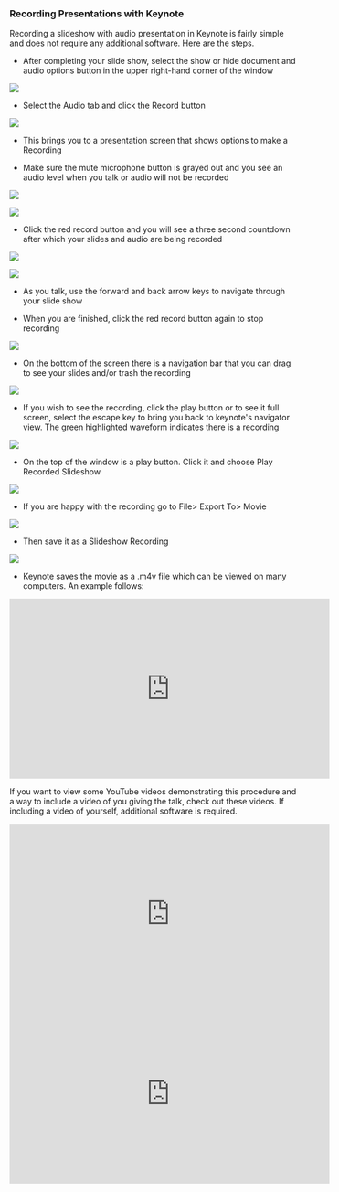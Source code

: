 
 ### Recording Presentations with Keynote


 Recording a slideshow with audio presentation in Keynote is fairly simple and does not require any additional software. Here are the steps.

 - After completing your slide show, select the show or hide document and audio options button in the upper right-hand corner of the window

 ![](https://files.slack.com/files-pri/T0HTW3H0V-F01EEF86KU7/document_audiotab.png?pub_secret=d0576b2cb2)

 - Select the Audio tab and click the Record button

 ![](https://files.slack.com/files-pri/T0HTW3H0V-F01ENESRH8E/recordbutton.png?pub_secret=d22774524d)

 - This brings you to a presentation screen that shows options to make a Recording

 - Make sure the mute microphone button is grayed out and you see an audio level when you talk or audio will not be recorded

 ![](https://files.slack.com/files-pri/T0HTW3H0V-F01EVCYCAD9/audiolevel.png?pub_secret=e16c20836c)

 ![](https://files.slack.com/files-pri/T0HTW3H0V-F01F1BN9128/audiomuted.png?pub_secret=04b48ed9e7)

 - Click the red record button and you will see a three second countdown after which your slides and audio are being recorded

 ![](https://files.slack.com/files-pri/T0HTW3H0V-F01F7RK6LD7/recording.png?pub_secret=6b294bd140)

 ![](https://files.slack.com/files-pri/T0HTW3H0V-F01EV6VPF6E/countdown.png?pub_secret=86cd635ac9)

 - As you talk, use the forward and back arrow keys to navigate through your slide show

 - When you are finished, click the red record button again to stop recording

 ![](https://files.slack.com/files-pri/T0HTW3H0V-F01ENFFJJLW/stopaudio.png?pub_secret=4b5a1da5aa)

 - On the bottom of the screen there is a navigation bar that you can drag to see your slides and/or trash the recording

 ![](https://files.slack.com/files-pri/T0HTW3H0V-F01EEEH7KK9/navigationbar.png?pub_secret=fdef9c5f08)

 - If you wish to see the recording, click the play button or to see it full screen, select the escape key to bring you back to keynote's navigator view. The green highlighted waveform indicates there is a recording

 ![](https://files.slack.com/files-pri/T0HTW3H0V-F01EV6VPGP4/showsrecording.png?pub_secret=d36a92ecc2)

 - On the top of the window is a play button.
 Click it and choose Play Recorded Slideshow

 ![](https://files.slack.com/files-pri/T0HTW3H0V-F01EV6VPH34/playslideshow.png?pub_secret=89cf579964)

 - If you are happy with the recording go to File> Export To> Movie

 ![](https://files.slack.com/files-pri/T0HTW3H0V-F01EV9JE0JE/exportmovie.png?pub_secret=0b2e0cb54a)

 - Then save it as a Slideshow Recording

 ![](https://files.slack.com/files-pri/T0HTW3H0V-F01ES6Y78H3/screenrecording.png?pub_secret=945cde0f07)

 - Keynote saves the movie as a .m4v file which can be viewed on many computers. An example follows:

 <iframe width="560" height="315" src="https://www.youtube.com/embed/tQOThMsrs-g" frameborder="0" allow="accelerometer; autoplay; clipboard-write; encrypted-media; gyroscope; picture-in-picture" allowfullscreen></iframe>

If you want to view some YouTube videos demonstrating this procedure and a way to include a video of you giving the talk, check out these videos. If including a video of yourself, additional software is required.

<iframe width="560" height="315" src="https://www.youtube.com/embed/LMarVs-eSTg" frameborder="0" allow="accelerometer; autoplay; clipboard-write; encrypted-media; gyroscope; picture-in-picture" allowfullscreen></iframe>

<iframe width="560" height="315" src="https://www.youtube.com/embed/yRnANp2kS3c" frameborder="0" allow="accelerometer; autoplay; clipboard-write; encrypted-media; gyroscope; picture-in-picture" allowfullscreen></iframe>
